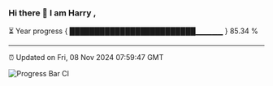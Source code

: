 ### Hi there 👋 I am Harry , 

⏳ Year progress { █████████████████████████▁▁▁▁▁ } 85.34 %

---

⏰ Updated on Fri, 08 Nov 2024 07:59:47 GMT

![Progress Bar CI](https://github.com/duykhang68/duykhang68/workflows/Progress%20Bar%20CI/badge.svg)
